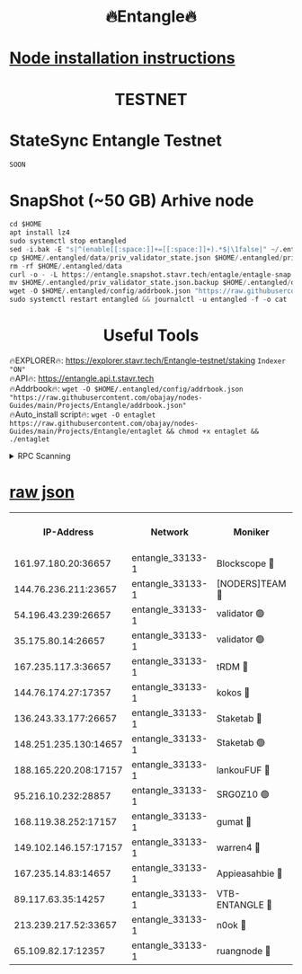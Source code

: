 <h1 align="center"> 🔥Entangle🔥</h1>

[Node installation instructions](https://github.com/obajay/nodes-Guides/tree/main/Projects/Entangle)
=

<h1 align="center"> TESTNET</h1>

# StateSync Entangle Testnet
```python
SOON
```
# SnapShot (~50 GB) Arhive node
```python
cd $HOME
apt install lz4
sudo systemctl stop entangled
sed -i.bak -E "s|^(enable[[:space:]]+=[[:space:]]+).*$|\1false|" ~/.entangled/config/config.toml
cp $HOME/.entangled/data/priv_validator_state.json $HOME/.entangled/priv_validator_state.json.backup
rm -rf $HOME/.entangled/data
curl -o - -L https://entangle.snapshot.stavr.tech/entagle/entagle-snap.tar.lz4 | lz4 -c -d - | tar -x -C $HOME/.entangled --strip-components 2
mv $HOME/.entangled/priv_validator_state.json.backup $HOME/.entangled/data/priv_validator_state.json
wget -O $HOME/.entangled/config/addrbook.json "https://raw.githubusercontent.com/obajay/nodes-Guides/main/Projects/Entangle/addrbook.json"
sudo systemctl restart entangled && journalctl -u entangled -f -o cat
```
 <h1 align="center"> Useful Tools</h1>
 
🔥EXPLORER🔥: https://explorer.stavr.tech/Entangle-testnet/staking        `Indexer "ON"` \
🔥API🔥:      https://entangle.api.t.stavr.tech \
🔥Addrbook🔥: ```wget -O $HOME/.entangled/config/addrbook.json "https://raw.githubusercontent.com/obajay/nodes-Guides/main/Projects/Entangle/addrbook.json"``` \
🔥Auto_install script🔥:  `wget -O entaglet https://raw.githubusercontent.com/obajay/nodes-Guides/main/Projects/Entangle/entaglet && chmod +x entaglet && ./entaglet`


<details>
<summary>RPC Scanning</summary>

<h2 align="center"> We scan nodes in real time every 4 hours. And we provide the final result of RPC endpoints.
We cannot influence the operation of these nodes in any way. </h2>


```python
If Voting Power is higher than 0 --> then the Node is a validator of the network and may be subject to attack and be a potential threat to the chain.
```
```python
We marked such validators with a red symbol
```

</details>

[raw json](https://rpc-check.entangt.stavr.tech/entangt/rpc-entangt-result.json)
=


<table><tr><th>IP-Address</th><th>Network</th><th>Moniker</th><th>Latest Block Height</th><th>Earliest Block Height</th><th>Catching Up</th><th>Tx Index</th><th>Voting Power</th><th>Scan Time</th></tr><tr><td>161.97.180.20:36657</td><td>entangle_33133-1</td><td>Blockscope 🔴</td><td>1371790</td><td>1</td><td>False</td><td>off</td><td>259586473635098</td><td>2023-12-28T16:34:53.063157492UTC</td></tr><tr><td>144.76.236.211:23657</td><td>entangle_33133-1</td><td>[NODERS]TEAM 🔴</td><td>1371792</td><td>1</td><td>False</td><td>off</td><td>47049700500000000</td><td>2023-12-28T16:35:05.466034607UTC</td></tr><tr><td>54.196.43.239:26657</td><td>entangle_33133-1</td><td>validator 🟢</td><td>1371793</td><td>1</td><td>False</td><td>on</td><td>0</td><td>2023-12-28T16:35:13.632666991UTC</td></tr><tr><td>35.175.80.14:26657</td><td>entangle_33133-1</td><td>validator 🟢</td><td>1371793</td><td>1</td><td>False</td><td>on</td><td>0</td><td>2023-12-28T16:35:14.497358545UTC</td></tr><tr><td>167.235.117.3:36657</td><td>entangle_33133-1</td><td>tRDM 🔴</td><td>1371793</td><td>1</td><td>False</td><td>on</td><td>59819660338000</td><td>2023-12-28T16:35:14.759282330UTC</td></tr><tr><td>144.76.174.27:17357</td><td>entangle_33133-1</td><td>kokos 🔴</td><td>1371791</td><td>145001</td><td>False</td><td>on</td><td>89890100000000</td><td>2023-12-28T16:35:02.399763791UTC</td></tr><tr><td>136.243.33.177:26657</td><td>entangle_33133-1</td><td>Staketab 🔴</td><td>1371792</td><td>660001</td><td>False</td><td>on</td><td>73380514827080</td><td>2023-12-28T16:35:07.820692516UTC</td></tr><tr><td>148.251.235.130:14657</td><td>entangle_33133-1</td><td>Staketab 🟢</td><td>1371790</td><td>660801</td><td>False</td><td>on</td><td>0</td><td>2023-12-28T16:34:52.799744705UTC</td></tr><tr><td>188.165.220.208:17157</td><td>entangle_33133-1</td><td>lankouFUF 🔴</td><td>1371790</td><td>725001</td><td>False</td><td>on</td><td>180899900000002</td><td>2023-12-28T16:34:58.030247846UTC</td></tr><tr><td>95.216.10.232:28857</td><td>entangle_33133-1</td><td>SRG0Z10 🟢</td><td>1371789</td><td>842001</td><td>False</td><td>off</td><td>0</td><td>2023-12-28T16:34:50.464925826UTC</td></tr><tr><td>168.119.38.252:17157</td><td>entangle_33133-1</td><td>gumat 🔴</td><td>1371790</td><td>962001</td><td>False</td><td>on</td><td>314013548351851</td><td>2023-12-28T16:34:57.769729927UTC</td></tr><tr><td>149.102.146.157:17157</td><td>entangle_33133-1</td><td>warren4 🔴</td><td>1371792</td><td>1054001</td><td>False</td><td>on</td><td>286531178365442</td><td>2023-12-28T16:35:05.215409104UTC</td></tr><tr><td>167.235.14.83:14657</td><td>entangle_33133-1</td><td>Appieasahbie 🔴</td><td>1371793</td><td>1076001</td><td>False</td><td>on</td><td>44568809900999996</td><td>2023-12-28T16:35:13.864889318UTC</td></tr><tr><td>89.117.63.35:14257</td><td>entangle_33133-1</td><td>VTB-ENTANGLE 🔴</td><td>1371791</td><td>1162001</td><td>False</td><td>off</td><td>115826514071325</td><td>2023-12-28T16:35:02.825206141UTC</td></tr><tr><td>213.239.217.52:33657</td><td>entangle_33133-1</td><td>n0ok 🔴</td><td>1371793</td><td>1271793</td><td>False</td><td>off</td><td>46574292273662988</td><td>2023-12-28T16:35:12.174029849UTC</td></tr><tr><td>65.109.82.17:12357</td><td>entangle_33133-1</td><td>ruangnode 🔴</td><td>1371790</td><td>1312001</td><td>False</td><td>off</td><td>262701785360543</td><td>2023-12-28T16:34:53.419659616UTC</td></tr></table>
